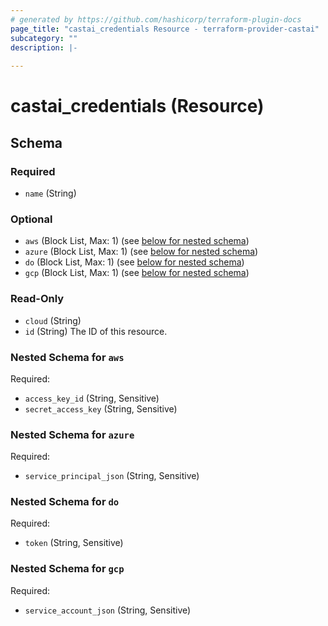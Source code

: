 ```yaml
---
# generated by https://github.com/hashicorp/terraform-plugin-docs
page_title: "castai_credentials Resource - terraform-provider-castai"
subcategory: ""
description: |-
  
---
```


# castai_credentials (Resource)





<!-- schema generated by tfplugindocs -->
## Schema

### Required

- `name` (String)

### Optional

- `aws` (Block List, Max: 1) (see [below for nested schema](#nestedblock--aws))
- `azure` (Block List, Max: 1) (see [below for nested schema](#nestedblock--azure))
- `do` (Block List, Max: 1) (see [below for nested schema](#nestedblock--do))
- `gcp` (Block List, Max: 1) (see [below for nested schema](#nestedblock--gcp))

### Read-Only

- `cloud` (String)
- `id` (String) The ID of this resource.

<a id="nestedblock--aws"></a>
### Nested Schema for `aws`

Required:

- `access_key_id` (String, Sensitive)
- `secret_access_key` (String, Sensitive)


<a id="nestedblock--azure"></a>
### Nested Schema for `azure`

Required:

- `service_principal_json` (String, Sensitive)


<a id="nestedblock--do"></a>
### Nested Schema for `do`

Required:

- `token` (String, Sensitive)


<a id="nestedblock--gcp"></a>
### Nested Schema for `gcp`

Required:

- `service_account_json` (String, Sensitive)


